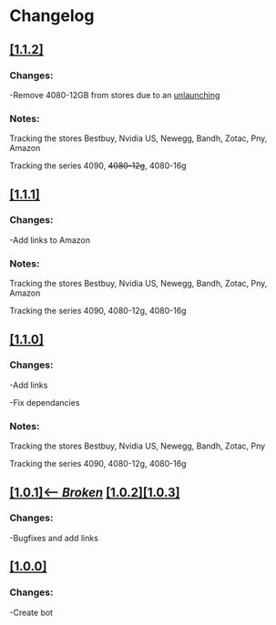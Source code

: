 # Changelog

## [[1.1.2]](https://github.com/Mr-Tech-13/4090-tracker/releases/tag/v1.1.2)

### Changes:
-Remove 4080-12GB from stores due to an [unlaunching](https://www.nvidia.com/en-us/geforce/news/12gb-4080-unlaunch/)

### Notes:
Tracking the stores Bestbuy, Nvidia US, Newegg, Bandh, Zotac, Pny, Amazon

Tracking the series 4090, ~~4080-12g~~, 4080-16g



## [[1.1.1]](https://github.com/Mr-Tech-13/4090-tracker/releases/tag/v1.1.1)

### Changes:
-Add links to Amazon

### Notes:
Tracking the stores Bestbuy, Nvidia US, Newegg, Bandh, Zotac, Pny, Amazon

Tracking the series 4090, 4080-12g, 4080-16g


## [[1.1.0]](https://github.com/Mr-Tech-13/4090-tracker/releases/tag/v1.1.0)

### Changes:
-Add links

-Fix dependancies

### Notes:
Tracking the stores Bestbuy, Nvidia US, Newegg, Bandh, Zotac, Pny

Tracking the series 4090, 4080-12g, 4080-16g


## [[1.0.1]<-- ***Broken***](https://github.com/Mr-Tech-13/4090-tracker/releases/tag/1.0.1 ) [[1.0.2]](https://github.com/Mr-Tech-13/4090-tracker/releases/tag/v1.0.2)[[1.0.3]](https://github.com/Mr-Tech-13/4090-tracker/releases/tag/v1.0.3)

### Changes:
-Bugfixes and add links


## [[1.0.0]](https://github.com/Mr-Tech-13/4090-tracker/releases/tag/1.0.0)


### Changes:
-Create bot
